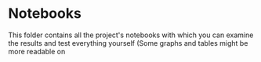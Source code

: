# Notebooks

This folder contains all the project's notebooks with which you can examine the results and test everything yourself 
(Some graphs and tables might be more readable on  

